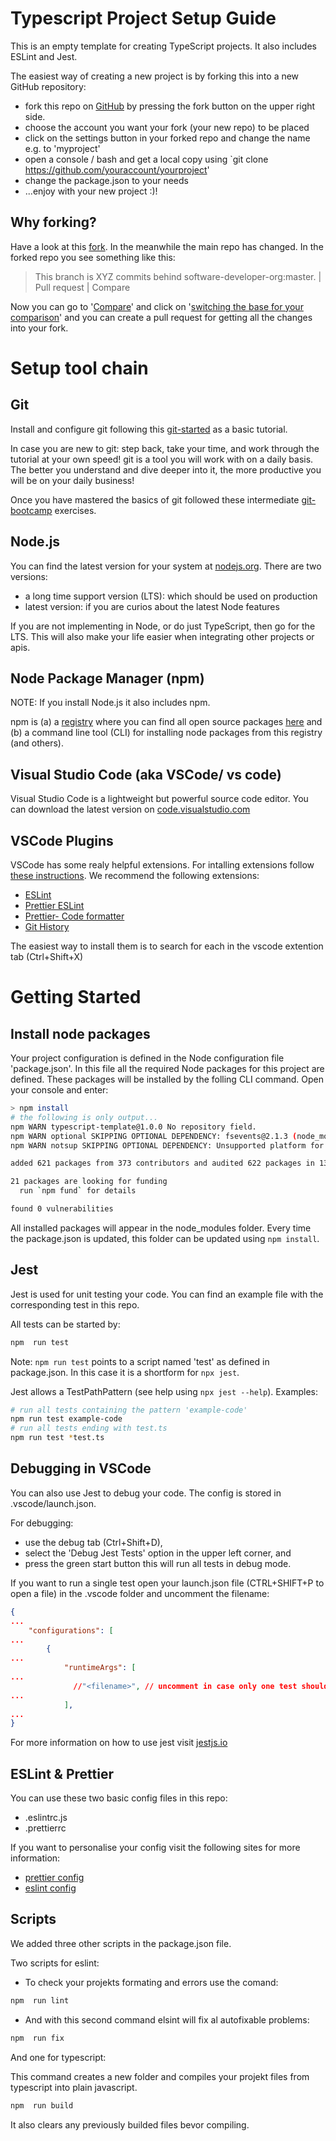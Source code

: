 # Typescript Project Setup Guide

This is an empty template for creating TypeScript projects. It also includes ESLint and Jest.

The easiest way of creating a new project is by forking this into a new GitHub repository:

- fork this repo on [GitHub](https://github.com/software-developer-org/typescript-template)
  by pressing the fork button on the upper right side.
- choose the account you want your fork (your new repo) to be placed
- click on the settings button in your forked repo and change the name e.g. to 'myproject'
- open a console / bash and get a local copy using `git clone https://github.com/youraccount/yourproject'
- change the package.json to your needs
- ...enjoy with your new project :)!

## Why forking?

Have a look at this [fork](https://github.com/taitruong/typescript-test). In the meanwhile the main repo has changed. In the forked repo you see something like this:

> This branch is XYZ commits behind software-developer-org:master. | Pull request | Compare

Now you can go to '[Compare](https://github.com/software-developer-org/typescript-template/compare/master...taitruong:master)' and click on '[switching the base for your comparison](https://github.com/taitruong/typescript-test/compare/master...software-developer-org:master)' and you can create a pull request for getting all the changes into your fork.

# Setup tool chain

## Git

Install and configure git following this [git-started](https://github.com/software-developer-org/git-started) as a basic tutorial.

In case you are new to git: step back, take your time, and work through the tutorial at your own speed! git is a tool you will work with on a daily basis. The better you understand and dive deeper into it, the more productive you will be on your daily business!

Once you have mastered the basics of git followed these intermediate [git-bootcamp](https://github.com/software-developer-org/bootcamp) exercises.

## Node.js

You can find the latest version for your system at [nodejs.org](https://nodejs.org/en/). There are two versions:

- a long time support version (LTS): which should be used on production
- latest version: if you are curios about the latest Node features

If you are not implementing in Node, or do just TypeScript, then go for the LTS. This will also make your life easier when integrating other projects or apis.

## Node Package Manager (npm)

NOTE: If you install Node.js it also includes npm.

npm is (a) a [registry](https://docs.npmjs.com/about-npm/) where you can find all open source packages [here](npmjs.com) and (b) a command line tool (CLI) for installing node packages from this registry (and others).

## Visual Studio Code (aka VSCode/ vs code)

Visual Studio Code is a lightweight but powerful source code editor. You can download the latest version on [code.visualstudio.com](https://code.visualstudio.com/)

## VSCode Plugins

VSCode has some realy helpful extensions. For intalling extensions follow [these instructions](https://code.visualstudio.com/docs/editor/extension-gallery).
We recommend the following extensions:

- [ESLint](https://marketplace.visualstudio.com/items?itemName=dbaeumer.vscode-eslint)
- [Prettier ESLint](https://marketplace.visualstudio.com/items?itemName=rvest.vs-code-prettier-eslint)
- [Prettier- Code formatter](https://marketplace.visualstudio.com/items?itemName=esbenp.prettier-vscode)
- [Git History](https://marketplace.visualstudio.com/items?itemName=donjayamanne.githistory)

The easiest way to install them is to search for each in the vscode extention tab (Ctrl+Shift+X)

# Getting Started

## Install node packages

Your project configuration is defined in the Node configuration file 'package.json'. In this file all the required Node packages for this project are defined.
These packages will be installed by the folling CLI command. Open your console and enter:

```bash
> npm install
# the following is only output...
npm WARN typescript-template@1.0.0 No repository field.
npm WARN optional SKIPPING OPTIONAL DEPENDENCY: fsevents@2.1.3 (node_modules\fsevents):
npm WARN notsup SKIPPING OPTIONAL DEPENDENCY: Unsupported platform for fsevents@2.1.3: wanted {"os":"darwin","arch":"any"} (current: {"os":"win32","arch":"x64"})

added 621 packages from 373 contributors and audited 622 packages in 13.291s

21 packages are looking for funding
  run `npm fund` for details

found 0 vulnerabilities
```

All installed packages will appear in the node_modules folder. Every time the package.json is updated, this folder can be updated using `npm install`.

## Jest

Jest is used for unit testing your code. You can find an example file with the corresponding test in this repo.

All tests can be started by:

```bash
npm  run test
```

Note: `npm run test` points to a script named 'test' as defined in package.json. In this case it is a shortform for `npx jest`.

Jest allows a TestPathPattern (see help using `npx jest --help`). Examples:

```bash
# run all tests containing the pattern 'example-code'
npm run test example-code
# run all tests ending with test.ts
npm run test *test.ts
```

## Debugging in VSCode

You can also use Jest to debug your code. The config is stored in .vscode/launch.json.

For debugging:

- use the debug tab (Ctrl+Shift+D),
- select the 'Debug Jest Tests' option in the upper left corner, and
- press the green start button this will run all tests in debug mode.

If you want to run a single test open your launch.json file (CTRL+SHIFT+P to open a file) in the .vscode folder and uncomment the filename:

```json
{
...
    "configurations": [
...
        {
...
            "runtimeArgs": [
...
              //"<filename>", // uncomment in case only one test should be started
...
            ],
...
}
```

For more information on how to use jest visit [jestjs.io](https://jestjs.io/docs/en/getting-started)

## ESLint & Prettier

You can use these two basic config files in this repo:

- .eslintrc.js
- .prettierrc

If you want to personalise your config visit the following sites for more information:

- [prettier config](https://prettier.io/docs/en/options.html)
- [eslint config](https://eslint.org/docs/user-guide/configuring)

## Scripts

We added three other scripts in the package.json file.

Two scripts for eslint:

- To check your projekts formating and errors use the comand:

```bash
npm  run lint
```

- And with this second command elsint will fix al autofixable problems:

```bash
npm  run fix
```

And one for typescript:

This command creates a new folder and compiles your projekt files from typescript into plain javascript.

```bash
npm  run build
```

It also clears any previously builded files bevor compiling.
